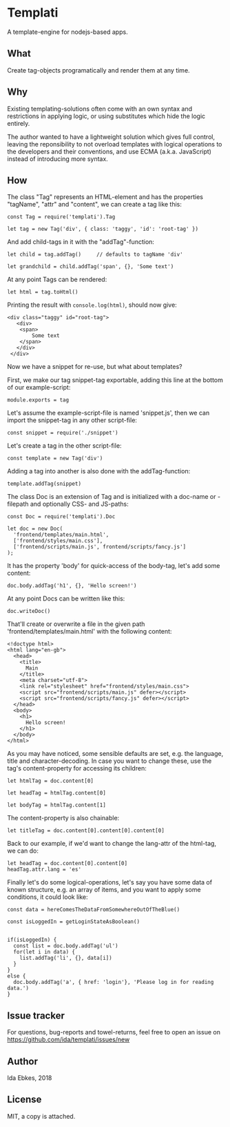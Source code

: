 Templati
========


A template-engine for nodejs-based apps.


What
----

Create tag-objects programatically and render them at any time.



Why
---

Existing templating-solutions often come with an own syntax
and restrictions in applying logic, or using substitutes which
hide the logic entirely.

The author wanted to have a lightweight solution which gives full
control, leaving the reponsibility to not overload templates with
logical operations to the developers and their conventions, and
use ECMA (a.k.a. JavaScript) instead of introducing more syntax.



How
---

The class "Tag" represents an HTML-element and has the properties
"tagName", "attr" and "content", we can create a tag like this:

    const Tag = require('templati').Tag

    let tag = new Tag('div', { class: 'taggy', 'id': 'root-tag' })


And add child-tags in it with the "addTag"-function:

    let child = tag.addTag()     // defaults to tagName 'div'

    let grandchild = child.addTag('span', {}, 'Some text')


At any point Tags can be rendered:

    let html = tag.toHtml()


Printing the result with `console.log(html)`, should now give:

    <div class="taggy" id="root-tag">
       <div>
        <span>
            Some text
        </span>
       </div>
     </div>



Now we have a snippet for re-use, but what about templates?


First, we make our tag snippet-tag exportable, adding this line
at the bottom of our example-script:


    module.exports = tag


Let's assume the example-script-file is named 'snippet.js', then
we can import the snippet-tag in any other script-file:

    const snippet = require('./snippet')


Let's create a tag in the other script-file:

    const template = new Tag('div')


Adding a tag into another is also done with the addTag-function:

    template.addTag(snippet)


The class Doc is an extension of Tag and is initialized with a
doc-name or -filepath and optionally CSS- and JS-paths:

    const Doc = require('templati').Doc
 
    let doc = new Doc(
      'frontend/templates/main.html',
	  ['frontend/styles/main.css'],
      ['frontend/scripts/main.js', frontend/scripts/fancy.js']
	);


It has the property 'body' for quick-access of the body-tag,
let's add some content:

	doc.body.addTag('h1', {}, 'Hello screen!')

At any point Docs can be written like this:

	doc.writeDoc()

That'll create or overwrite a file in the given path 'frontend/templates/main.html'
with the following content:

    <!doctype html>
    <html lang="en-gb">
      <head>
        <title>
          Main
        </title>
        <meta charset="utf-8">
        <link rel="stylesheet" href="frontend/styles/main.css">
        <script src="frontend/scripts/main.js" defer></script>
        <script src="frontend/scripts/fancy.js" defer></script>
      </head>
      <body>
        <h1>
          Hello screen!
        </h1>
      </body>
    </html>

As you may have noticed, some sensible defaults are set, e.g.
the language, title and character-decoding. In case you want
to change these, use the tag's content-property for accessing
its children:


    let htmlTag = doc.content[0]

    let headTag = htmlTag.content[0]

    let bodyTag = htmlTag.content[1]


The content-property is also chainable:

    let titleTag = doc.content[0].content[0].content[0]




Back to our example, if we'd want to change the lang-attr
of the html-tag, we can do:

	let headTag = doc.content[0].content[0]
	headTag.attr.lang = 'es'


Finally let's do some logical-operations, let's say you
have some data of known structure, e.g. an array of items,
and you want to apply some conditions, it could look like:

	const data = hereComesTheDataFromSomewhereOutOfTheBlue()

	const isLoggedIn = getLoginStateAsBoolean()


	if(isLoggedIn) {
	  const list = doc.body.addTag('ul')
	  for(let i in data) {
	    list.addTag('li', {}, data[i])
	  }
	}
    else {
	  doc.body.addTag('a', { href: 'login'}, 'Please log in for reading data.')
    }



Issue tracker
-------------

For questions, bug-reports and towel-returns, feel free to open an issue
on https://github.com/ida/templati/issues/new


Author
------

Ida Ebkes, 2018


License
-------

MIT, a copy is attached.
